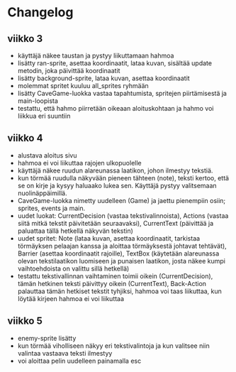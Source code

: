 # Changelog
## viikko 3
- käyttäjä näkee taustan ja pystyy liikuttamaan hahmoa
- lisätty ran-sprite, asettaa koordinaatit, lataa kuvan, sisältää update metodin, joka päivittää koordinaatit
- lisätty background-sprite, lataa kuvan, asettaa koordinaatit
- molemmat spritet kuuluu all_sprites ryhmään
- lisätty CaveGame-luokka vastaa tapahtumista, spritejen piirtämisestä ja main-loopista
- testattu, että hahmo piirretään oikeaan aloituskohtaan ja hahmo voi liikkua eri suuntiin

## viikko 4
- alustava aloitus sivu
- hahmoa ei voi liikuttaa rajojen ulkopuolelle
- käyttäjä näkee ruudun alareunassa laatikon, johon ilmestyy tekstiä.
- kun törmää ruudulla näkyvään pieneen tähteen (note), teksti kertoo, että se on kirje ja kysyy haluaako lukea sen. Käyttäjä pystyy valitsemaan nuolinäppäimillä.
- CaveGame-luokka nimetty uudelleen (Game) ja jaettu pienempiin osiin; sprites, events ja main.
- uudet luokat: CurrentDecision (vastaa tekstivalinnoista), Actions (vastaa siitä mitkä tekstit päivitetään seuraavaksi), CurrentText (päivittää ja paluattaa tällä hetkellä näkyvän tekstin)
- uudet spritet: Note (lataa kuvan, asettaa koordinaatit, tarkistaa törmäyksen pelaajan kanssa ja aloittaa törmäyksestä johtavat tehtävät), Barrier (asettaa koordinaatit rajoille), TextBox (käytetään alareunassa olevan tekstilaatikon luomiseen ja punaisen laatikon, josta näkee kumpi vaihtoehdoista on valittu sillä hetkellä)
- testattu tekstivallinnan vaihtaminen toimii oikein (CurrentDecision), tämän hetkinen teksti päivittyy oikein (CurrentText), Back-Action palauttaa tämän hetkiset tekstit tyhjiksi, hahmoa voi taas liikuttaa, kun löytää kirjeen hahmoa ei voi liikuttaa 

## viikko 5
- enemy-sprite lisätty
- kun törmää viholliseen näkyy eri tekstivalintoja ja kun valitsee niin valintaa vastaava teksti ilmestyy
- voi aloittaa pelin uudelleen painamalla esc
